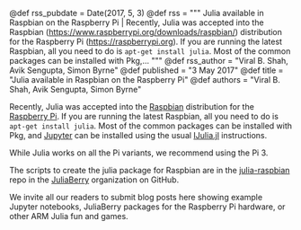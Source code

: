 @def rss_pubdate = Date(2017, 5, 3)
@def rss = """ Julia available in Raspbian on the Raspberry Pi | Recently, Julia was accepted into the Raspbian (https://www.raspberrypi.org/downloads/raspbian/) distribution for the Raspberry Pi (https://raspberrypi.org). If you are running the latest Raspbian, all you need to do is `apt-get install julia`. Most of the common packages can be installed with Pkg,... """
@def rss_author = "Viral B. Shah, Avik Sengupta, Simon Byrne"
@def published = "3 May 2017"
@def title = "Julia available in Raspbian on the Raspberry Pi"
@def authors = "Viral B. Shah, Avik Sengupta, Simon Byrne"  

Recently, Julia was accepted into the [Raspbian](https://www.raspberrypi.org/downloads/raspbian/) distribution for the [Raspberry Pi](https://raspberrypi.org). If you are running the latest Raspbian, all you need to do is `apt-get install julia`. Most of the common packages can be installed with Pkg, and [Jupyter](http://jupyter.org) can be installed using the usual [IJulia.jl](https://github.com/JuliaLang/IJulia.jl) instructions.

While Julia works on all the Pi variants, we recommend using the Pi 3.

The scripts to create the julia package for Raspbian are in the [julia-raspbian](https://github.com/JuliaBerry/julia-raspbian) repo in the [JuliaBerry](https://github.com/JuliaBerry) organization on GitHub.

We invite all our readers to submit blog posts here showing example Jupyter notebooks, JuliaBerry packages for the Raspberry Pi hardware, or other ARM Julia fun and games.
